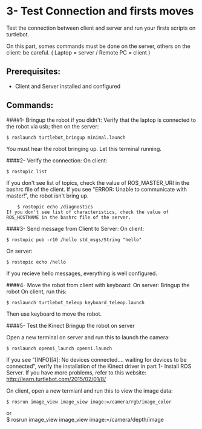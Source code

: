 # 3- Test Connection and firsts moves

Test the connection between client and server and run your firsts scripts on turtlebot.

On this part, somes commands must be done on the server, others on the client: be careful.
( Laptop = server / Remote PC = client )

## Prerequisites:
- Client and Server installed and configured

## Commands:

####1- Bringup the robot if you didn't: 
Verify that the laptop is connected to the robot via usb; then on the server:

	$ roslaunch turtlebot_bringup minimal.launch
You must hear the robot bringing up.
Let this terminal running.

####2- Verify the connection:
On client:

	$ rostopic list
If you don't see list of topics, check the value of ROS_MASTER_URI in the bashrc file of the client.
If you see "ERROR: Unable to communicate with master!", the robot isn't bring up.

		$ rostopic echo /diagnostics
	If you don't see list of characteristics, check the value of ROS_HOSTNAME in the bashrc file of the server.


####3- Send message from Client to Server:
On client:	

	$ rostopic pub -r10 /hello std_msgs/String "hello"
On server:

	$ rostopic echo /hello
If you recieve hello messages, everything is well configured.


####4- Move the robot from client with keyboard:
On server: Bringup the robot 
On client, run this: 

	$ roslaunch turtlebot_teleop keyboard_teleop.launch
Then use keyboard to move the robot.

####5- Test the Kinect
Bringup the robot on server

Open a new terminal on server and run this to launch the camera:	

	$ roslaunch openni_launch openni.launch
If you see "[INFO][#]: No devices connected.... waiting for devices to be connected", verify the installation of the Kinect driver in part 1- Install ROS Server.
If you have more problems, refer to this website: http://learn.turtlebot.com/2015/02/01/8/

On client, open a new termianl and run this to view the image data:

	$ rosrun image_view image_view image:=/camera/rgb/image_color
or 		
	$ rosrun image_view image_view image:=/camera/depth/image


	
